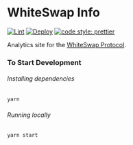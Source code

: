 # WhiteSwap Info

[![Lint](https://github.com/WhiteSwap/whiteswap-info/workflows/Lint/badge.svg)](https://github.com/WhiteSwap/whiteswap-info/actions?query=workflow%3ALint)
[![Deploy](https://github.com/WhiteSwap/whiteswap-info/workflows/Deploy/badge.svg)](https://github.com/WhiteSwap/whiteswap-info/actions?query=workflow%3ADeploy)
[![code style: prettier](https://img.shields.io/badge/code_style-prettier-ff69b4.svg?style=flat-square)](https://github.com/prettier/prettier)

Analytics site for the [WhiteSwap Protocol](https://ws.exchange).

### To Start Development

###### Installing dependencies

```bash
yarn
```

###### Running locally

```bash
yarn start
```
